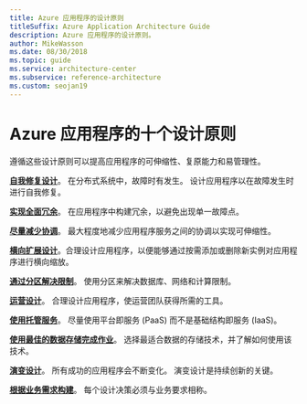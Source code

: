 ```yaml
---
title: Azure 应用程序的设计原则
titleSuffix: Azure Application Architecture Guide
description: Azure 应用程序的设计原则。
author: MikeWasson
ms.date: 08/30/2018
ms.topic: guide
ms.service: architecture-center
ms.subservice: reference-architecture
ms.custom: seojan19
---
```


# <a name="ten-design-principles-for-azure-applications"></a>Azure 应用程序的十个设计原则

遵循这些设计原则可以提高应用程序的可伸缩性、复原能力和易管理性。

**[自我修复设计](self-healing.md)**。 在分布式系统中，故障时有发生。 设计应用程序以在故障发生时进行自我修复。

**[实现全面冗余](redundancy.md)**。 在应用程序中构建冗余，以避免出现单一故障点。

**[尽量减少协调](minimize-coordination.md)**。 最大程度地减少应用程序服务之间的协调以实现可伸缩性。

**[横向扩展设计](scale-out.md)**。合理设计应用程序，以便能够通过按需添加或删除新实例对应用程序进行横向缩放。

**[通过分区解决限制](partition.md)**。 使用分区来解决数据库、网络和计算限制。

**[运营设计](design-for-operations.md)**。 合理设计应用程序，使运营团队获得所需的工具。

**[使用托管服务](managed-services.md)**。 尽量使用平台即服务 (PaaS) 而不是基础结构即服务 (IaaS)。

**[使用最佳的数据存储完成作业](use-the-best-data-store.md)**。 选择最适合数据的存储技术，并了解如何使用该技术。

**[演变设计](design-for-evolution.md)**。 所有成功的应用程序会不断变化。 演变设计是持续创新的关键。

**[根据业务需求构建](build-for-business.md)**。 每个设计决策必须与业务要求相称。
